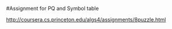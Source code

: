 #Assignment for PQ and Symbol table

http://coursera.cs.princeton.edu/algs4/assignments/8puzzle.html
